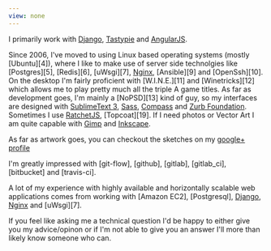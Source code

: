 ```yaml
---
view: none
---
```


I primarily work with [Django][1], [Tastypie][2] and [AngularJS][3].

Since 2006, I've moved to using Linux based operating systems (mostly [Ubuntu][4]), where I like to make use of server side technolgies like [Postgres][5], [Redis][6], [uWsgi][7], [Nginx][8], [Ansible][9] and [OpenSsh][10]. On the desktop I'm fairly proficient with [W.I.N.E.][11] and [Winetricks][12] which allows me to play pretty much all the triple A game titles. As far as development goes, I'm mainly a [NoPSD][13] kind of guy, so my interfaces are designed with [SublimeText 3][14], [Sass][15], [Compass][16] and [Zurb Foundation][17]. Sometimes I use [RatchetJS][18], [Topcoat][19]. If I need photos or Vector Art I am quite capable with [Gimp][20] and [Inkscape][21].

As far as artwork goes, you can checkout the sketches on my [google+ profile][22]

I'm greatly impressed with [git-flow], [github], [gitlab], [gitlab_ci], [bitbucket] and [travis-ci].

A lot of my experience with highly available and horizontally scalable web applications comes from working with [Amazon EC2], [Postgresql], [Django][1], [Nginx][8] and [uWsgi][7].

If you feel like asking me a technical question I'd be happy to either give you my advice/opinon or if I'm not able to give you an answer I'll more than likely know someone who can.


[1]: http://djangoproject.com/
[2]: https://github.com/toastdriven/django-tastypie/
[3]: http://angularjs.org/
[8]: http://nginx.org/
[14]: http://www.sublimetext.com/3/
[15]: http://sass-lang.com/
[16]: http://compass-style.org/
[17]: http://foundation.zurb.com/
[18]: http://maker.github.io/ratchet/
[20]: http://www.gimp.org/
[21]: http://inkscape.org/
[22]: https://plus.google.com/photos/109522234430047021338/albums/5791279397963948945/

